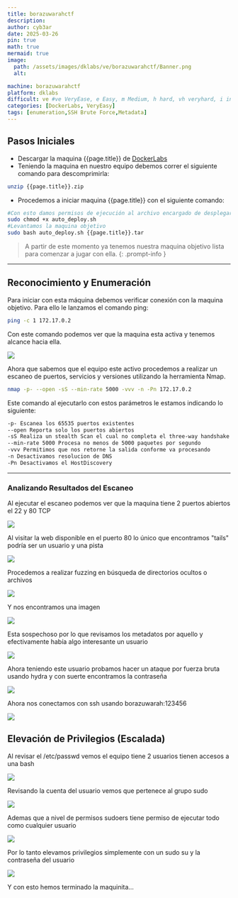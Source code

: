 ```yaml
---
title: borazuwarahctf
description:
author: cyb3ar
date: 2025-03-26
pin: true
math: true
mermaid: true
image:
  path: /assets/images/dklabs/ve/borazuwarahctf/Banner.png
  alt: 

machine: borazuwarahctf
platform: dklabs
difficult: ve #ve VeryEase, e Easy, m Medium, h hard, vh veryhard, i insane
categories: [DockerLabs, VeryEasy]
tags: [enumeration,SSH Brute Force,Metadata]
---
```


## Pasos Iniciales

- Descargar la maquina {{page.title}} de [DockerLabs](https://dockerlabs.es/)
- Teniendo la maquina en nuestro equipo debemos correr el siguiente comando para descomprimirla:

```bash
unzip {{page.title}}.zip
```

- Procedemos a iniciar maquina {{page.title}} con el siguiente comando:

```bash
#Con esto damos permisos de ejecución al archivo encargado de desplegarnos la máquina.
sudo chmod +x auto_deploy.sh
#Levantamos la maquina objetivo
sudo bash auto_deploy.sh {{page.title}}.tar
```

<!-- markdownlint-capture -->
<!-- markdownlint-disable -->

> A partir de este momento ya tenemos nuestra maquina objetivo lista para comenzar a jugar con ella.
{: .prompt-info }

<!-- markdownlint-restore -->

----------------------------------------------------------------------------

## Reconocimiento y Enumeración

Para iniciar con esta máquina debemos verificar conexión con la maquina objetivo. Para ello le lanzamos el comando ping:

```bash
ping -c 1 172.17.0.2
```

Con este comando podemos ver que la maquina esta activa y tenemos alcance hacia ella. 

![](/assets/images/{{page.platform}}/{{page.difficult}}/{{page.machine}}/Ping.png)

Ahora que sabemos que el equipo este activo procedemos a realizar un escaneo de puertos, servicios y versiones utilizando la herramienta Nmap.

```bash
nmap -p- --open -sS --min-rate 5000 -vvv -n -Pn 172.17.0.2
```

Este comando al ejecutarlo con estos parámetros le estamos indicando lo siguiente:

```bash
-p- Escanea los 65535 puertos existentes
--open Reporta solo los puertos abiertos
-sS Realiza un stealth Scan el cual no completa el three-way handshake (SYN / SYN-ACK / RST)
--min-rate 5000 Procesa no menos de 5000 paquetes por segundo
-vvv Permitimos que nos retorne la salida conforme va procesando
-n Desactivamos resolucion de DNS
-Pn Desactivamos el HostDiscovery
```

---------------------------------------------------------------------------------

### Analizando Resultados del Escaneo

Al ejecutar el escaneo podemos ver que la maquina tiene 2 puertos abiertos el 22 y 80 TCP

![](/assets/images/{{page.platform}}/{{page.difficult}}/{{page.machine}}/Nmap1.png)

Al visitar la web disponible en el puerto 80 lo único que encontramos "tails" podría ser un usuario y una pista 

![](/assets/images/{{page.platform}}/{{page.difficult}}/{{page.machine}}/Web.png)

Procedemos a realizar fuzzing en búsqueda de directorios ocultos o archivos

![](/assets/images/{{page.platform}}/{{page.difficult}}/{{page.machine}}/Feroxbuster.png)

Y nos encontramos una imagen

![](/assets/images/{{page.platform}}/{{page.difficult}}/{{page.machine}}/Imagen.png)

Esta sospechoso por lo que revisamos los metadatos por aquello y efectivamente había algo interesante un usuario

![](/assets/images/{{page.platform}}/{{page.difficult}}/{{page.machine}}/Exiftool.png)

Ahora teniendo este usuario probamos hacer un ataque por fuerza bruta usando hydra y con suerte encontramos la contraseña

![](/assets/images/{{page.platform}}/{{page.difficult}}/{{page.machine}}/hydra.png)

Ahora nos conectamos con ssh usando borazuwarah:123456

![](/assets/images/{{page.platform}}/{{page.difficult}}/{{page.machine}}/SSH.png)

## Elevación de Privilegios (Escalada)

Al revisar el /etc/passwd vemos el equipo tiene 2 usuarios tienen accesos a una bash

![](/assets/images/{{page.platform}}/{{page.difficult}}/{{page.machine}}/Usuarios.png)

Revisando la cuenta del usuario vemos que pertenece al grupo sudo

![](/assets/images/{{page.platform}}/{{page.difficult}}/{{page.machine}}/Sudo.png)

Ademas que a nivel de permisos sudoers tiene permiso de ejecutar todo como cualquier usuario

![](/assets/images/{{page.platform}}/{{page.difficult}}/{{page.machine}}/Sudoers.png)

Por lo tanto elevamos privilegios simplemente con un sudo su y la contraseña del usuario

![](/assets/images/{{page.platform}}/{{page.difficult}}/{{page.machine}}/Root.png)

Y con esto hemos terminado la maquinita...